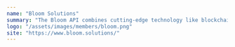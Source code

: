 ```yaml
---
name: "Bloom Solutions"
summary: "The Bloom API combines cutting-edge technology like blockchains and cryptocurrencies with traditional compliance tools."
logo: "/assets/images/members/bloom.png"
site: "https://www.bloom.solutions/"
---
```

